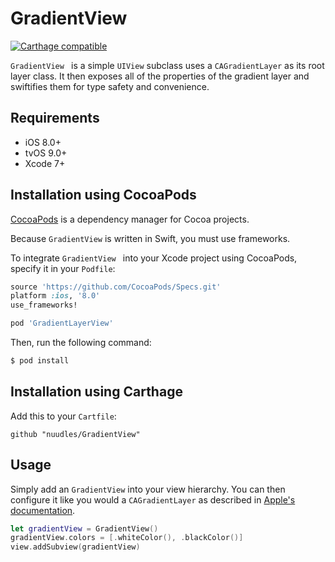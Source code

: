 # GradientView

[![Carthage compatible](https://img.shields.io/badge/Carthage-compatible-4BC51D.svg?style=flat)](https://github.com/Carthage/Carthage)

`GradientView ` is a simple `UIView` subclass uses a `CAGradientLayer` as its root layer class. It then exposes all of the properties of the gradient layer and swiftifies them for type safety and convenience.

## Requirements

- iOS 8.0+
- tvOS 9.0+
- Xcode 7+

## Installation using CocoaPods

[CocoaPods](http://cocoapods.org) is a dependency manager for Cocoa projects.

Because `GradientView` is written in Swift, you must use frameworks.

To integrate `GradientView ` into your Xcode project using CocoaPods, specify it in your `Podfile`:

```ruby
source 'https://github.com/CocoaPods/Specs.git'
platform :ios, '8.0'
use_frameworks!

pod 'GradientLayerView'
```

Then, run the following command:

```bash
$ pod install
```

## Installation using Carthage

Add this to your `Cartfile`:

```
github "nuudles/GradientView"
```

## Usage

Simply add an `GradientView` into your view hierarchy. You can then configure it like you would a `CAGradientLayer` as described in [Apple's documentation](https://developer.apple.com/library/ios/documentation/GraphicsImaging/Reference/CAGradientLayer_class/).


```swift
let gradientView = GradientView()
gradientView.colors = [.whiteColor(), .blackColor()]
view.addSubview(gradientView)
```